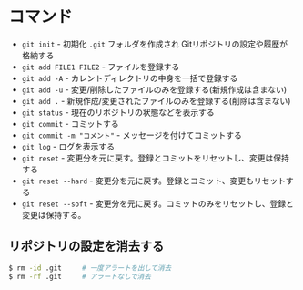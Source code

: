 # コマンド

- `git init` - 初期化 `.git` フォルダを作成され Gitリポジトリの設定や履歴が格納する
- `git add FILE1 FILE2` - ファイルを登録する
- `git add -A` - カレントディレクトリの中身を一括で登録する
- `git add -u` - 変更/削除したファイルのみを登録する(新規作成は含まない)
- `git add .` - 新規作成/変更されたファイルのみを登録する(削除は含まない)
- `git status` - 現在のリポジトリの状態などを表示する
- `git commit` - コミットする
- `git commit -m "コメント"` - メッセージを付けてコミットする
- `git log` - ログを表示する
- `git reset` - 変更分を元に戻す。登録とコミットをリセットし、変更は保持する
- `git reset --hard` - 変更分を元に戻す。登録とコミット、変更もリセットする
- `git reset --soft` - 変更分を元に戻す。コミットのみをリセットし、登録と変更は保持する。


## リポジトリの設定を消去する

```sh
$ rm -id .git     # 一度アラートを出して消去
$ rm -rf .git     # アラートなしで消去
```
